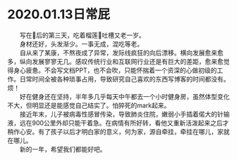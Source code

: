 # 2020.01.13日常屁
&emsp;&emsp;写在🎂后的第三天，吃着榴莲🍰吐槽又老一岁。<br/>
&emsp;&emsp;身材还好，头发渐少。一事无成，混吃等老。<br/>
&emsp;&emsp;自从来了某康，不熬夜成了异常，发际线疯狂的向后漂移。横向发展愈来愈多，纵向发展寥寥无几。感叹传统行业和互联网行业还是有巨大的差距，愈来愈觉得身心疲惫。不会写文档PPT，也不会吹，只能怀揣着一个资深的心做初级的工作。日常时间全被各种琐事占用，导致研究自己喜欢的东西写博客的时间都没有。烦！<br/>
&emsp;&emsp;好在健身还在坚持，半年多几乎每天中午都去一个小时健身房，虽然体型变化不大，但明显还是能感觉自己结实了。怕猝死的mark起来。<br/>
&emsp;&emsp;接近年末，儿子被病毒性感冒传染，导致肺炎住院，嫩弱小手插着偌大的针输液，远在900公里外却只能干着急。在病情有所好转，看他又重新活泼起来之后才稍作心安。有了孩子以后才明白家的意义，何为家，源自牵挂，牵挂在哪儿，家就在哪儿。<br/>
&emsp;&emsp;新的一年，希望我们都能好吧。